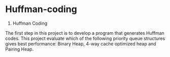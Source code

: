 # Huffman-coding

1. Huffman Coding

The first step in this project is to develop a program that generates Huffman codes. This project evaluate which of the following priority queue structures
gives best performance: Binary Heap, 4-way cache optimized heap and Pairing
Heap.
